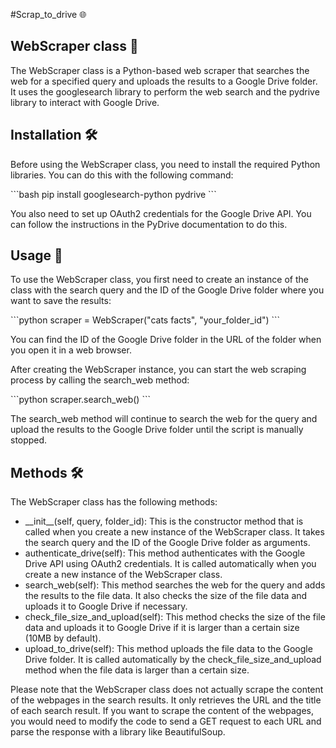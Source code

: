 #Scrap_to_drive 🌐

## WebScraper class 🤖

The WebScraper class is a Python-based web scraper that searches the web for a specified query and uploads the results to a Google Drive folder. It uses the googlesearch library to perform the web search and the pydrive library to interact with Google Drive.

## Installation 🛠

Before using the WebScraper class, you need to install the required Python libraries. You can do this with the following command:

\`\`\`bash
pip install googlesearch-python pydrive
\`\`\`

You also need to set up OAuth2 credentials for the Google Drive API. You can follow the instructions in the PyDrive documentation to do this.

## Usage 🚀

To use the WebScraper class, you first need to create an instance of the class with the search query and the ID of the Google Drive folder where you want to save the results:

\`\`\`python
scraper = WebScraper("cats facts", "your_folder_id")
\`\`\`

You can find the ID of the Google Drive folder in the URL of the folder when you open it in a web browser.

After creating the WebScraper instance, you can start the web scraping process by calling the search_web method:

\`\`\`python
scraper.search_web()
\`\`\`

The search_web method will continue to search the web for the query and upload the results to the Google Drive folder until the script is manually stopped.

## Methods 🛠

The WebScraper class has the following methods:

- \_\_init\_\_(self, query, folder_id): This is the constructor method that is called when you create a new instance of the WebScraper class. It takes the search query and the ID of the Google Drive folder as arguments.
- authenticate_drive(self): This method authenticates with the Google Drive API using OAuth2 credentials. It is called automatically when you create a new instance of the WebScraper class.
- search_web(self): This method searches the web for the query and adds the results to the file data. It also checks the size of the file data and uploads it to Google Drive if necessary.
- check_file_size_and_upload(self): This method checks the size of the file data and uploads it to Google Drive if it is larger than a certain size (10MB by default).
- upload_to_drive(self): This method uploads the file data to the Google Drive folder. It is called automatically by the check_file_size_and_upload method when the file data is larger than a certain size.

Please note that the WebScraper class does not actually scrape the content of the webpages in the search results. It only retrieves the URL and the title of each search result. If you want to scrape the content of the webpages, you would need to modify the code to send a GET request to each URL and parse the response with a library like BeautifulSoup.
